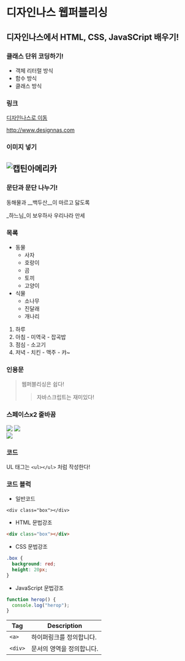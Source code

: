 # 디자인나스 웹퍼블리싱
## 디자인나스에서 HTML, CSS, JavaSCript 배우기!

### 클래스 단위 코딩하기!
- 객체 리터럴 방식
- 함수 방식
- 클래스 방식

### 링크
[디자인나스로 이동](http://www.designnas.com)

<http://www.designnas.com>

### 이미지 넣기
![캡틴아메리카](http://www.designnas.com/img/img1.png)
---

### 문단과 문단 나누기!
동해물과 __백두산__이
마르고 닳도록

_하느님_이 보우하사
우리나라 만세

### 목록
- 동물
  - 사자
  - 호랑이
  - 곰
  - 토끼
  - 고양이
- 식물
  - 소나무
  - 진달래
  - 개나리
1. 하루
  1. 아침
    - 미역국
    - 잡곡밥
  2. 점심
    - 소고기
  3. 저녁
    - 치킨
    - 맥주
    - 캬~

### 인용문
> 웹퍼블리싱은 쉽다!
>> 자바스크립트는 재미있다!

### 스페이스x2 줄바꿈
![](http://www.designnas.com/img/img2.png)
![](http://www.designnas.com/img/img2.png)  
![](http://www.designnas.com/img/img2.png)

### 코드
UL 태그는 `<ul></ul>` 처럼 작성한다!

### 코드 블럭
- 일반코드
```
<div class="box"></div>
```

- HTML 문법강조
```html
<div class="box"></div>
```

- CSS 문법강조
```css
.box {
  background: red;
  height: 20px;
}
```

- JavaScript 문법강조
```js
function herop() {
  console.log("herop");
}
```

| Tag | Description |
|---|---|
| `<a>` | 하이퍼링크를 정의합니다. |
| `<div>` | 문서의 영역을 정의합니다. |
